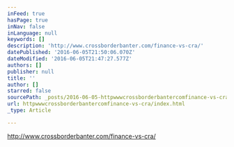 ```yaml
---
inFeed: true
hasPage: true
inNav: false
inLanguage: null
keywords: []
description: 'http://www.crossborderbanter.com/finance-vs-cra/'
datePublished: '2016-06-05T21:50:06.070Z'
dateModified: '2016-06-05T21:47:27.577Z'
authors: []
publisher: null
title: ''
author: []
starred: false
sourcePath: _posts/2016-06-05-httpwwwcrossborderbantercomfinance-vs-cra.md
url: httpwwwcrossborderbantercomfinance-vs-cra/index.html
_type: Article

---
```

http://www.crossborderbanter.com/finance-vs-cra/